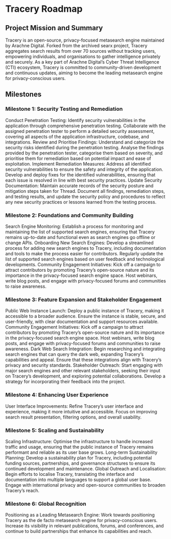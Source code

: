 # Tracery Roadmap

## Project Mission and Summary
Tracery is an open-source, privacy-focused metasearch engine maintained by Arachne Digital. Forked from the archived searx project, Tracery aggregates search results from over 70 sources without tracking users, empowering individuals, and organisations to gather intelligence privately and securely. As a key part of Arachne Digital’s Cyber Threat Intelligence (CTI) ecosystem, Tracery is committed to community-driven development and continuous updates, aiming to become the leading metasearch engine for privacy-conscious users.

## Milestones

### Milestone 1: Security Testing and Remediation
Conduct Penetration Testing: Identify security vulnerabilities in the application through comprehensive penetration testing. Collaborate with the assigned penetration tester to perform a detailed security assessment, covering all aspects of the application infrastructure, codebase, and integrations.
Review and Prioritise Findings: Understand and categorize the security risks identified during the penetration testing. Analyse the findings provided by the penetration tester, categorise them based on severity, and prioritise them for remediation based on potential impact and ease of exploitation.
Implement Remediation Measures: Address all identified security vulnerabilities to ensure the safety and integrity of the application. Develop and deploy fixes for the identified vulnerabilities, ensuring that each issue is resolved in line with best security practices. 
Update Security Documentation: Maintain accurate records of the security posture and mitigation steps taken for Thread. Document all findings, remediation steps, and testing results, and update the security policy and procedures to reflect any new security practices or lessons learned from the testing process.

### Milestone 2: Foundations and Community Building
Search Engine Monitoring: Establish a process for monitoring and maintaining the list of supported search engines, ensuring that Tracery remains up-to-date and functional even as search engines go offline or change APIs.
Onboarding New Search Engines: Develop a streamlined process for adding new search engines to Tracery, including documentation and tools to make the process easier for contributors. Regularly update the list of supported search engines based on user feedback and technological developments.
Community Engagement Initiatives: Kick off a campaign to attract contributors by promoting Tracery’s open-source nature and its importance in the privacy-focused search engine space. Host webinars, write blog posts, and engage with privacy-focused forums and communities to raise awareness.

### Milestone 3: Feature Expansion and Stakeholder Engagement
Public Web Instance Launch: Deploy a public instance of Tracery, making it accessible to a broader audience. Ensure the instance is stable, secure, and user-friendly, with clear documentation and support resources available.
Community Engagement Initiatives: Kick off a campaign to attract contributors by promoting Tracery’s open-source nature and its importance in the privacy-focused search engine space. Host webinars, write blog posts, and engage with privacy-focused forums and communities to raise awareness.
Dark Web Search Integration: Begin researching and integrating search engines that can query the dark web, expanding Tracery’s capabilities and appeal. Ensure that these integrations align with Tracery’s privacy and security standards.
Stakeholder Outreach: Start engaging with major search engines and other relevant stakeholders, seeking their input on Tracery’s development, and exploring potential collaborations. Develop a strategy for incorporating their feedback into the project.

### Milestone 4: Enhancing User Experience
User Interface Improvements: Refine Tracery’s user interface and experience, making it more intuitive and accessible. Focus on improving search result presentation, filtering options, and overall usability.

### Milestone 5: Scaling and Sustainability
Scaling Infrastructure: Optimise the infrastructure to handle increased traffic and usage, ensuring that the public instance of Tracery remains performant and reliable as its user base grows.
Long-term Sustainability Planning: Develop a sustainability plan for Tracery, including potential funding sources, partnerships, and governance structures to ensure its continued development and maintenance.
Global Outreach and Localisation: Begin efforts to localise Tracery, translating the interface and documentation into multiple languages to support a global user base. Engage with international privacy and open-source communities to broaden Tracery’s reach.

### Milestone 6: Global Recognition
Positioning as a Leading Metasearch Engine: Work towards positioning Tracery as the de facto metasearch engine for privacy-conscious users. Increase its visibility in relevant publications, forums, and conferences, and continue to build partnerships that enhance its capabilities and reach.
